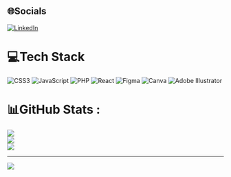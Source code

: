 
## 🌐Socials
[![LinkedIn](https://img.shields.io/badge/LinkedIn-%230077B5.svg?logo=linkedin&logoColor=white)](https://linkedin.com/in/linkedin.com/in/quan-vuong-547035183) 

# 💻Tech Stack
![CSS3](https://img.shields.io/badge/css3-%231572B6.svg?style=for-the-badge&logo=css3&logoColor=white) ![JavaScript](https://img.shields.io/badge/javascript-%23323330.svg?style=for-the-badge&logo=javascript&logoColor=%23F7DF1E) ![PHP](https://img.shields.io/badge/php-%23777BB4.svg?style=for-the-badge&logo=php&logoColor=white) ![React](https://img.shields.io/badge/react-%2320232a.svg?style=for-the-badge&logo=react&logoColor=%2361DAFB) 	![Figma](https://img.shields.io/badge/figma-%23F24E1E.svg?style=for-the-badge&logo=figma&logoColor=white) ![Canva](https://img.shields.io/badge/Canva-%2300C4CC.svg?style=for-the-badge&logo=Canva&logoColor=white) ![Adobe Illustrator](https://img.shields.io/badge/adobeillustrator-%23FF9A00.svg?style=for-the-badge&logo=adobeillustrator&logoColor=white)
# 📊GitHub Stats :
![](https://github-readme-stats.vercel.app/api?username=quanvuongday&theme=radical&hide_border=false&include_all_commits=false&count_private=false)<br/>
![](https://github-readme-streak-stats.herokuapp.com/?user=quanvuongday&theme=radical&hide_border=false)<br/>
![](https://github-readme-stats.vercel.app/api/top-langs/?username=quanvuongday&theme=radical&hide_border=false&include_all_commits=false&count_private=false&layout=compact)

---
[![](https://visitcount.itsvg.in/api?id=quanvuongday&icon=0&color=0)](https://visitcount.itsvg.in)
